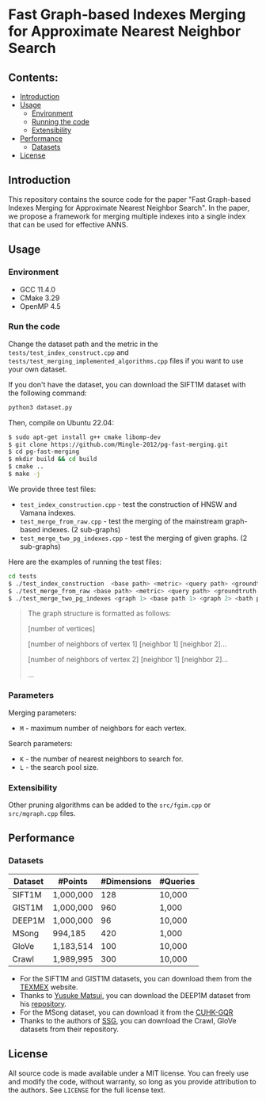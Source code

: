 # Fast Graph-based Indexes Merging for Approximate Nearest Neighbor Search

## Contents:

- [Introduction](#introduction)
- [Usage](#usage)
  - [Environment](#environment)
  - [Running the code](#run-the-code)
  - [Extensibility](#extensibility)
- [Performance](#performance)
  - [Datasets](#datasets)
- [License](#license)

## Introduction

This repository contains the source code for the paper "Fast Graph-based Indexes Merging for Approximate Nearest Neighbor Search". In the paper, we propose a framework for merging multiple indexes into a single index that can be used for effective ANNS.

## Usage

### Environment

- GCC 11.4.0
- CMake 3.29
- OpenMP 4.5

### Run the code

Change the dataset path and the metric in the `tests/test_index_construct.cpp` and `tests/test_merging_implemented_algorithms.cpp` files if you want to use your own dataset.

If you don't have the dataset, you can download the SIFT1M dataset with the following command:

```bash
python3 dataset.py
```

Then, compile on Ubuntu 22.04:

```bash
$ sudo apt-get install g++ cmake libomp-dev
$ git clone https://github.com/Mingle-2012/pg-fast-merging.git
$ cd pg-fast-merging
$ mkdir build && cd build
$ cmake ..
$ make -j
```

We provide three test files:

- `test_index_construction.cpp` - test the construction of HNSW and Vamana indexes.
- `test_merge_from_raw.cpp` - test the merging of the mainstream graph-based indexes. (2 sub-graphs)
- `test_merge_two_pg_indexes.cpp` - test the merging of given graphs. (2 sub-graphs)

Here are the examples of running the test files:

```bash
cd tests
$ ./test_index_construction  <base path> <metric> <query path> <groundtruth path> <topk> <algorithm> <algorithm parameters>
$ ./test_merge_from_raw <base path> <metric> <query path> <groundtruth path> <M>
$ ./test_merge_two_pg_indexes <graph 1> <base path 1> <graph 2> <bath path 2> <M> <metric> <output>
```

> The graph structure is formatted as follows:
> 
> [number of vertices]
> 
> [number of neighbors of vertex 1] [neighbor 1] [neighbor 2]...
> 
> [number of neighbors of vertex 2] [neighbor 1] [neighbor 2]...
> 
> ...

### Parameters

Merging parameters:

- `M` - maximum number of neighbors for each vertex.

Search parameters:

- `K` - the number of nearest neighbors to search for.
- `L` - the search pool size.

### Extensibility

Other pruning algorithms can be added to the `src/fgim.cpp` or `src/mgraph.cpp` files.

## Performance

### Datasets

| Dataset | #Points   | #Dimensions | #Queries |
|---------|-----------|-------------|----------|
| SIFT1M  | 1,000,000 | 128         | 10,000   |
| GIST1M  | 1,000,000 | 960         | 1,000    |
| DEEP1M  | 1,000,000 | 96          | 10,000   |
| MSong   | 994,185   | 420         | 1,000    |
| GloVe   | 1,183,514 | 100         | 10,000   |
| Crawl   | 1,989,995 | 300         | 10,000   |

- For the SIFT1M and GIST1M datasets, you can download them from the [TEXMEX](http://corpus-texmex.irisa.fr/) website.
- Thanks to [Yusuke Matsui](https://github.com/matsui528), you can download the DEEP1M dataset from his [repository](https://github.com/matsui528/deep1b_gt).
- For the MSong dataset, you can download it from the [CUHK-GQR](https://www.cse.cuhk.edu.hk/systems/hash/gqr/datasets.html)
- Thanks to the authors of [SSG](https://github.com/ZJULearning/SSG), you can download the Crawl, GloVe datasets from their repository.

## License

All source code is made available under a MIT license. You can freely
use and modify the code, without warranty, so long as you provide attribution
to the authors. See `LICENSE` for the full license text.
